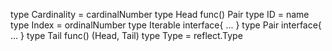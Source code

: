 type Cardinality = cardinalNumber
type Head func() Pair
type ID = name
type Index = ordinalNumber
type Iterable interface{ ... }
type Pair interface{ ... }
type Tail func() (Head, Tail)
type Type = reflect.Type
